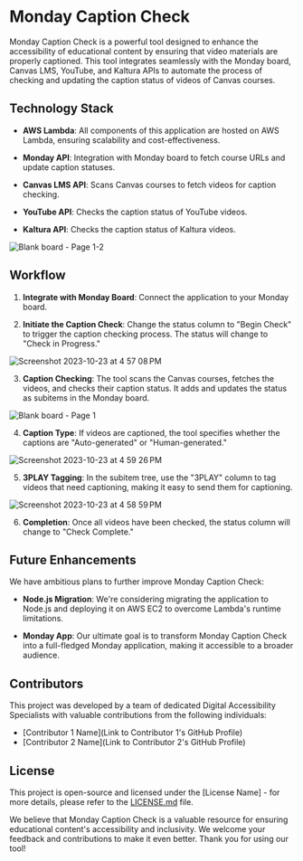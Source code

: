 # Monday Caption Check

Monday Caption Check is a powerful tool designed to enhance the accessibility of educational content by ensuring that video materials are properly captioned. This tool integrates seamlessly with the Monday board, Canvas LMS, YouTube, and Kaltura APIs to automate the process of checking and updating the caption status of videos of Canvas courses.

## Technology Stack

- **AWS Lambda**: All components of this application are hosted on AWS Lambda, ensuring scalability and cost-effectiveness.

- **Monday API**: Integration with Monday board to fetch course URLs and update caption statuses.

- **Canvas LMS API**: Scans Canvas courses to fetch videos for caption checking.

- **YouTube API**: Checks the caption status of YouTube videos.

- **Kaltura API**: Checks the caption status of Kaltura videos.

![Blank board - Page 1-2](https://github.com/usu-access/monday-captioncheck/assets/41461773/26e0720b-1bf4-4f2e-97f9-01839054ac39)

## Workflow

1. **Integrate with Monday Board**: Connect the application to your Monday board.

2. **Initiate the Caption Check**: Change the status column to "Begin Check" to trigger the caption checking process. The status will change to "Check in Progress."

![Screenshot 2023-10-23 at 4 57 08 PM](https://github.com/usu-access/monday-captioncheck/assets/41461773/c74bb6f5-0b22-46ce-9564-8d6ad039eec0)

3. **Caption Checking**: The tool scans the Canvas courses, fetches the videos, and checks their caption status. It adds and updates the status as subitems in the Monday board.

![Blank board - Page 1](https://github.com/usu-access/monday-captioncheck/assets/41461773/5e8150ad-5137-4acb-8274-cad31bcd0992)

4. **Caption Type**: If videos are captioned, the tool specifies whether the captions are "Auto-generated" or "Human-generated."

![Screenshot 2023-10-23 at 4 59 26 PM](https://github.com/usu-access/monday-captioncheck/assets/41461773/8c5089aa-d368-411f-a586-1c385c6aadfb)

5. **3PLAY Tagging**: In the subitem tree, use the "3PLAY" column to tag videos that need captioning, making it easy to send them for captioning.

![Screenshot 2023-10-23 at 4 58 59 PM](https://github.com/usu-access/monday-captioncheck/assets/41461773/ca666bd0-c172-43a0-98bd-6112bfd0d58f)

6. **Completion**: Once all videos have been checked, the status column will change to "Check Complete."

## Future Enhancements

We have ambitious plans to further improve Monday Caption Check:

- **Node.js Migration**: We're considering migrating the application to Node.js and deploying it on AWS EC2 to overcome Lambda's runtime limitations.

- **Monday App**: Our ultimate goal is to transform Monday Caption Check into a full-fledged Monday application, making it accessible to a broader audience.

## Contributors

This project was developed by a team of dedicated Digital Accessibility Specialists with valuable contributions from the following individuals:

- [Contributor 1 Name](Link to Contributor 1's GitHub Profile)
- [Contributor 2 Name](Link to Contributor 2's GitHub Profile)

## License

This project is open-source and licensed under the [License Name] - for more details, please refer to the [LICENSE.md](link-to-license-file) file.

We believe that Monday Caption Check is a valuable resource for ensuring educational content's accessibility and inclusivity. We welcome your feedback and contributions to make it even better. Thank you for using our tool!
